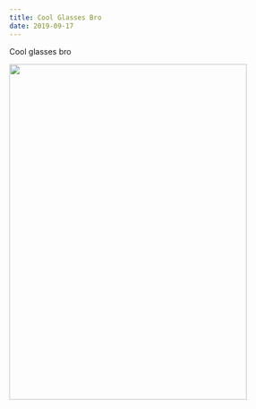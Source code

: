 ```yaml
---
title: Cool Glasses Bro
date: 2019-09-17
---
```


<p>Cool glasses bro </p>
<img src="https://JoshNicholas.micro.blog/uploads/2019/019d6e3cd3.jpg" width="424" height="600" alt="" />